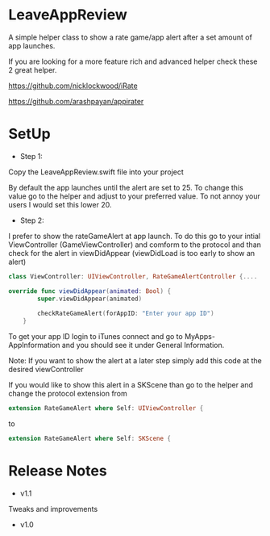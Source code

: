 # LeaveAppReview

A simple helper class to show a rate game/app alert after a set amount of app launches.

If you are looking for a more feature rich and advanced helper check these 2 great helper.

https://github.com/nicklockwood/iRate

https://github.com/arashpayan/appirater

# SetUp

- Step 1:

Copy the LeaveAppReview.swift file into your project

By default the app launches until the alert are set to 25. To change this value go to the helper and adjust to your preferred value.
To not annoy your users I would set this lower 20.

- Step 2:

I prefer to show the rateGameAlert at app launch. To do this go to your intial ViewController (GameViewController) and comform to the protocol and than check for the alert in viewDidAppear (viewDidLoad is too early to show an alert)

```swift
class ViewController: UIViewController, RateGameAlertController {....

override func viewDidAppear(animated: Bool) {
        super.viewDidAppear(animated)
        
        checkRateGameAlert(forAppID: "Enter your app ID")
    }
```

To get your app ID login to iTunes connect and go to MyApps-AppInformation and you should see it under General Information.

Note: 
If you want to show the alert at a later step simply add this code at the desired viewController

If you would like to show this alert in a SKScene than go to the helper and change the protocol extension from
```swift
extension RateGameAlert where Self: UIViewController {
```

to 
```swift
extension RateGameAlert where Self: SKScene {
```

# Release Notes

- v1.1

Tweaks and improvements

- v1.0
